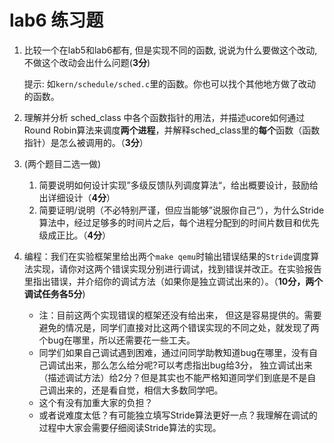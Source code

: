 # lab6 练习题

1. 比较一个在lab5和lab6都有, 但是实现不同的函数, 说说为什么要做这个改动, 不做这个改动会出什么问题(**3分**)

   提示: 如`kern/schedule/sched.c`里的函数。你也可以找个其他地方做了改动的函数。

2. 理解并分析 sched_class 中各个函数指针的用法，并描述ucore如何通过Round Robin算法来调度**两个进程**，并解释sched_class里的**每个**函数（函数指针）是怎么被调用的。（**3分**）
3. (两个题目二选一做)
   1. 简要说明如何设计实现”多级反馈队列调度算法“，给出概要设计，鼓励给出详细设计（**4分**）
   2. 简要证明/说明（不必特别严谨，但应当能够”说服你自己“），为什么Stride算法中，经过足够多的时间片之后，每个进程分配到的时间片数目和优先级成正比。（**4分**）
4. 编程：我们在实验框架里给出两个`make qemu`时输出错误结果的`Stride`调度算法实现，请你对这两个错误实现分别进行调试，找到错误并改正。在实验报告里指出错误，并介绍你的调试方法（如果你是独立调试出来的）。（**10分，两个调试任务各5分**)
   - 注：目前这两个实现错误的框架还没有给出来， 但这是容易提供的。需要避免的情况是，同学们直接对比这两个错误实现的不同之处，就发现了两个bug在哪里，所以还需要花一些工夫。
   - 同学们如果自己调试遇到困难，通过问同学助教知道bug在哪里，没有自己调试出来，那么怎么给分呢?可以考虑指出bug给3分， 独立调试出来（描述调试方法）给2分？但是其实也不能严格知道同学们到底是不是自己调出来的，还是看自觉，相信大多数同学吧。
   - 这个有没有加重大家的负担？
   - 或者说难度太低？有可能独立填写Stride算法更好一点？我理解在调试的过程中大家会需要仔细阅读Stride算法的实现。